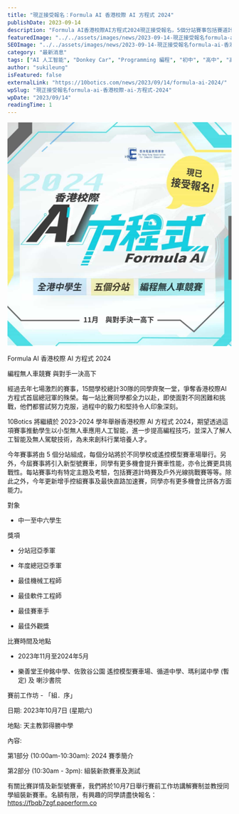 ```yaml
---
title: "現正接受報名：Formula AI 香港校際 AI 方程式 2024"
publishDate: 2023-09-14
description: "Formula AI香港校際AI方程式2024現正接受報名，5個分站賽事包括賽道計時賽、戶外光線挑戰賽、手控組及最快直路加速賽，推動學生應用AI技術提升編程技巧。"
featuredImage: "../../assets/images/news/2023-09-14-現正接受報名formula-ai-香港校際-ai-方程式-2024/image1.jpg"
SEOImage: "../../assets/images/news/2023-09-14-現正接受報名formula-ai-香港校際-ai-方程式-2024/image1.jpg"
category: "最新消息"
tags: ["AI 人工智能", "Donkey Car", "Programming 編程", "初中", "高中", "高小"]
author: "sukileung"
isFeatured: false
externalLink: "https://10botics.com/news/2023/09/14/formula-ai-2024/"
wpSlug: "現正接受報名formula-ai-香港校際-ai-方程式-2024"
wpDate: "2023/09/14"
readingTime: 1
---
```


![](../../assets/images/news/2023-09-14-現正接受報名formula-ai-香港校際-ai-方程式-2024/image2.jpg)

Formula AI 香港校際 AI 方程式 2024

編程無人車競賽 與對手一決高下

經過去年七場激烈的賽事，15間學校總計30隊的同學齊聚一堂，爭奪香港校際AI方程式首屆總冠軍的殊榮。每一站比賽同學都全力以赴，即使面對不同困難和挑戰，他們都嘗試努力克服，過程中的毅力和堅持令人印象深刻。

10Botics 將繼續於 2023-2024 學年舉辦香港校際 AI 方程式 2024，期望透過這項賽事推動學生以小型無人車應用人工智能，進一步提高編程技巧，並深入了解人工智能及無人駕駛技術，為未來創科行業培養人才。

今年賽事將由 5 個分站組成，每個分站將於不同學校或遙控模型賽車場舉行。另外，今屆賽事將引入新型號賽車，同學有更多機會提升賽車性能，亦令比賽更具挑戰性。每站賽事均有特定主題及考驗，包括賽道計時賽及戶外光線挑戰賽等等。除此之外，今年更新增手控組賽事及最快直路加速賽，同學亦有更多機會比拼各方面能力。

對象

- 中一至中六學生

獎項

- 分站冠亞季軍

- 年度總冠亞季軍

- 最佳機械工程師

- 最佳軟件工程師

- 最佳賽車手

- 最佳外觀獎

比賽時間及地點

- 2023年11月至2024年5月

- 樂善堂王仲銘中學、佐敦谷公園 遙控模型賽車場、循道中學、瑪利諾中學 (暫定) 及 喇沙書院

賽前工作坊 - 「組．序」

日期: 2023年10月7日 (星期六)

地點: 天主教郭得勝中學

內容:

第1部分 (10:00am-10:30am): 2024 賽季簡介

第2部分 (10:30am - 3pm): 組裝新款賽車及測試

有關比賽詳情及新型號賽車，我們將於10月7日舉行賽前工作坊講解賽制並教授同學組裝新賽車。名額有限，有興趣的同學請盡快報名：https://fbqb7zgf.paperform.co
